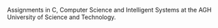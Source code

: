 Assignments in C, Computer Science and Intelligent Systems at 
the AGH University of Science and Technology.
